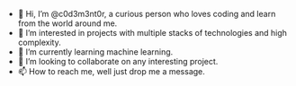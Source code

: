 - 👋 Hi, I’m @c0d3m3nt0r, a curious person who loves coding and learn from the world around me.
- 👀 I’m interested in projects with multiple stacks of technologies and high complexity.
- 🌱 I’m currently learning machine learning.
- 💞️ I’m looking to collaborate on any interesting project.
- 📫 How to reach me, well just drop me a message.
